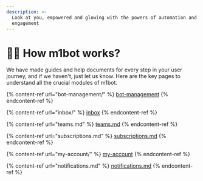```yaml
---
description: >-
  Look at you, empowered and glowing with the powers of automation and customer
  engagement
---
```


# 🏃‍♂️ How m1bot works?

We have made guides and help documents for every step in your user journey, and if we haven't, just let us know. Here are the key pages to understand all the crucial modules of m1bot.

{% content-ref url="bot-management/" %}
[bot-management](bot-management/)
{% endcontent-ref %}

{% content-ref url="inbox/" %}
[inbox](inbox/)
{% endcontent-ref %}

{% content-ref url="teams.md" %}
[teams.md](teams.md)
{% endcontent-ref %}

{% content-ref url="subscriptions.md" %}
[subscriptions.md](subscriptions.md)
{% endcontent-ref %}

{% content-ref url="my-account/" %}
[my-account](my-account/)
{% endcontent-ref %}

{% content-ref url="notifications.md" %}
[notifications.md](notifications.md)
{% endcontent-ref %}
